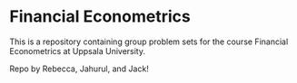 # Financial Econometrics

This is a repository containing group problem sets for the course Financial Econometrics at Uppsala University.

Repo by Rebecca, Jahurul, and Jack!